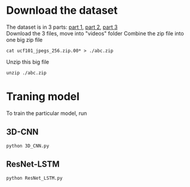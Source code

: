 # Download the dataset
The dataset is in 3 parts: [part 1](http://ftp.tugraz.at/pub/feichtenhofer/tsfusion/data/ucf101_jpegs_256.zip.001), [part 2](http://ftp.tugraz.at/pub/feichtenhofer/tsfusion/data/ucf101_jpegs_256.zip.002), [part 3](http://ftp.tugraz.at/pub/feichtenhofer/tsfusion/data/ucf101_jpegs_256.zip.003)\
Download the 3 files, move into "videos" folder
Combine the zip file into one big zip file
```
cat ucf101_jpegs_256.zip.00* > ./abc.zip
```
Unzip this big file
```
unzip ./abc.zip
```

# Traning model
To train the particular model, run
## 3D-CNN
```
python 3D_CNN.py
```  
## ResNet-LSTM
```
python ResNet_LSTM.py
```  


